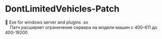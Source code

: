 # DontLimitedVehicles-Patch
🔖 Exe for windows server and plugins .so  
&nbsp;&nbsp;&nbsp;&nbsp;Патч расширяет ограничение сервера на модели машин с 400-611 до 400-19200
